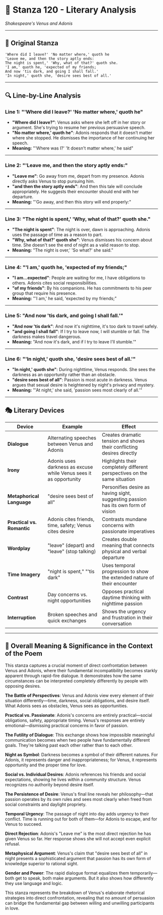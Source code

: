 # 🌹 Stanza 120 - Literary Analysis
*Shakespeare's Venus and Adonis*

---

## 📖 Original Stanza
```
'Where did I leave?' 'No matter where,' quoth he
'Leave me, and then the story aptly ends:   
The night is spent,' 'Why, what of that?' quoth she.
'I am,' quoth he, 'expected of my friends;
And now 'tis dark, and going I shall fall.'
'In night,' quoth she, 'desire sees best of all.'
```

---

## 🔍 Line-by-Line Analysis

### Line 1: "'Where did I leave?' 'No matter where,' quoth he"
*   **"Where did I leave?"**: Venus asks where she left off in her story or argument. She's trying to resume her previous persuasive speech.
*   **"No matter where,' quoth he"**: Adonis responds that it doesn't matter where she stopped. He dismisses the importance of her continuing her speech.
*   **Meaning:** "'Where was I?' 'It doesn't matter where,' he said"

---

### Line 2: "'Leave me, and then the story aptly ends:"
*   **"Leave me"**: Go away from me, depart from my presence. Adonis directly asks Venus to stop pursuing him.
*   **"and then the story aptly ends"**: And then this tale will conclude appropriately. He suggests their encounter should end with her departure.
*   **Meaning:** "'Go away, and then this story will end properly:"

---

### Line 3: "The night is spent,' 'Why, what of that?' quoth she."
*   **"The night is spent"**: The night is over, dawn is approaching. Adonis uses the passage of time as a reason to part.
*   **"Why, what of that?' quoth she"**: Venus dismisses his concern about time. She doesn't see the end of night as a valid reason to stop.
*   **Meaning:** "The night is over,' 'So what?' she said."

---

### Line 4: "'I am,' quoth he, 'expected of my friends;"
*   **"I am...expected"**: People are waiting for me, I have obligations to others. Adonis cites social responsibilities.
*   **"of my friends"**: By his companions. He has commitments to his peer group that require his presence.
*   **Meaning:** "'I am,' he said, 'expected by my friends;"

---

### Line 5: "And now 'tis dark, and going I shall fall.'"
*   **"And now 'tis dark"**: And now it's nighttime, it's too dark to travel safely.
*   **"and going I shall fall"**: If I try to leave now, I will stumble or fall. The darkness makes travel dangerous.
*   **Meaning:** "And now it's dark, and if I try to leave I'll stumble.'"

---

### Line 6: "'In night,' quoth she, 'desire sees best of all.'"
*   **"In night,' quoth she"**: During nighttime, Venus responds. She sees the darkness as an opportunity rather than an obstacle.
*   **"desire sees best of all"**: Passion is most acute in darkness. Venus argues that sexual desire is heightened by night's privacy and mystery.
*   **Meaning:** "'At night,' she said, 'passion sees most clearly of all.'"

---

## 🎭 Literary Devices

| Device | Example | Effect |
|--------|---------|--------|
| **Dialogue** | Alternating speeches between Venus and Adonis | Creates dramatic tension and shows their conflicting desires directly |
| **Irony** | Adonis uses darkness as excuse while Venus sees it as opportunity | Highlights their completely different perspectives on the same situation |
| **Metaphorical Language** | "desire sees best of all" | Personifies desire as having sight, suggesting passion has its own form of vision |
| **Practical vs. Romantic** | Adonis cites friends, time, safety; Venus cites desire | Contrasts mundane concerns with passionate imperatives |
| **Wordplay** | "leave" (depart) and "leave" (stop talking) | Creates double meaning that connects physical and verbal departure |
| **Time Imagery** | "night is spent," "'tis dark" | Uses temporal progression to show the extended nature of their encounter |
| **Contrast** | Day concerns vs. night opportunities | Opposes practical daytime thinking with nighttime passion |
| **Interruption** | Broken speeches and quick exchanges | Shows the urgency and frustration in their conversation |

---

## 🎯 Overall Meaning & Significance in the Context of the Poem

This stanza captures a crucial moment of direct confrontation between Venus and Adonis, where their fundamental incompatibility becomes starkly apparent through rapid-fire dialogue. It demonstrates how the same circumstances can be interpreted completely differently by people with opposing desires.

**The Battle of Perspectives**: Venus and Adonis view every element of their situation differently—time, darkness, social obligations, and desire itself. What Adonis sees as obstacles, Venus sees as opportunities.

**Practical vs. Passionate**: Adonis's concerns are entirely practical—social obligations, safety, appropriate timing. Venus's responses are entirely emotional—dismissing practical concerns in favor of passion.

**The Futility of Dialogue**: This exchange shows how impossible meaningful communication becomes when two people have fundamentally different goals. They're talking past each other rather than to each other.

**Night as Symbol**: Darkness becomes a symbol of their different natures. For Adonis, it represents danger and inappropriateness; for Venus, it represents opportunity and the proper time for love.

**Social vs. Individual Desires**: Adonis references his friends and social expectations, showing he lives within a community structure. Venus recognizes no authority beyond desire itself.

**The Persistence of Desire**: Venus's final line reveals her philosophy—that passion operates by its own rules and sees most clearly when freed from social constraints and daylight propriety.

**Temporal Urgency**: The passage of night into day adds urgency to their conflict. Time is running out for both of them—for Adonis to escape, and for Venus to succeed.

**Direct Rejection**: Adonis's "Leave me" is the most direct rejection he has given Venus so far. Her response shows she will not accept even explicit refusal.

**Metaphysical Argument**: Venus's claim that "desire sees best of all" in night presents a sophisticated argument that passion has its own form of knowledge superior to rational sight.

**Gender and Power**: The rapid dialogue format equalizes them temporarily—both get to speak, both make arguments. But it also shows how differently they use language and logic.

This stanza represents the breakdown of Venus's elaborate rhetorical strategies into direct confrontation, revealing that no amount of persuasion can bridge the fundamental gap between willing and unwilling participants in love.
